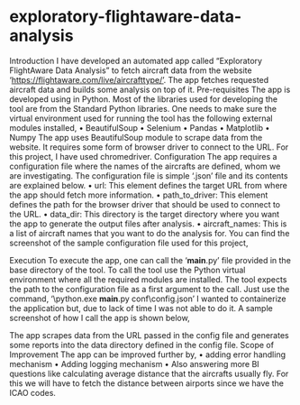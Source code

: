 # exploratory-flightaware-data-analysis

Introduction
I have developed an automated app called “Exploratory FlightAware Data Analysis” to fetch aircraft data from the website ‘https://flightaware.com/live/aircrafttype/’. The app fetches requested aircraft data and builds some analysis on top of it.
Pre-requisites
The app is developed using in Python. Most of the libraries used for developing the tool are from the Standard Python libraries. One needs to make sure the virtual environment used for running the tool has the following external modules installed,
•	BeautifulSoup
•	Selenium
•	Pandas
•	Matplotlib
•	Numpy
The app uses BeautifulSoup module to scrape data from the website. It requires some form of browser driver to connect to the URL. For this project, I have used chromedriver.
Configuration
The app requires a configuration file where the names of the aircrafts are defined, whom we are investigating. The configuration file is simple ‘.json’ file and its contents are explained below.
•	url: This element defines the target URL from where the app should fetch more information.
•	path_to_driver:  This element defines the path for the browser driver that should be used to connect to the URL.
•	data_dir: This directory is the target directory where you want the app to generate the output files after analysis.
•	aircraft_names: This is a list of aircraft names that you want to do the analysis for.
You can find the screenshot of the sample configuration file used for this project,
 
Execution
To execute the app, one can call the ‘__main__.py’ file provided in the base directory of the tool. To call the tool use the Python virtual environment where all the required modules are installed. The tool expects the path to the configuration file as a first argument to the call. Just use the command,
‘<path to virtual env>\python.exe __main__.py conf\config.json’
I wanted to containerize the application but, due to lack of time I was not able to do it. A sample screenshot of how I call the app is shown below,
 
The app scrapes data from the URL passed in the config file and generates some reports into the data directory defined in the config file.
Scope of Improvement
The app can be improved further by,
•	adding error handling mechanism
•	Adding logging mechanism
•	Also answering more BI questions like calculating average distance that the aircrafts usually fly. For this we will have to fetch the distance between airports since we have the ICAO codes.
